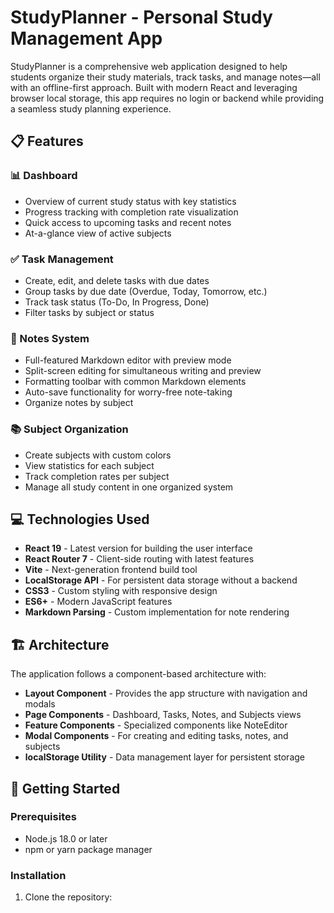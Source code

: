# StudyPlanner - Personal Study Management App

StudyPlanner is a comprehensive web application designed to help students organize their study materials, track tasks, and manage notes—all with an offline-first approach. Built with modern React and leveraging browser local storage, this app requires no login or backend while providing a seamless study planning experience.

## 📋 Features

### 📊 Dashboard

- Overview of current study status with key statistics
- Progress tracking with completion rate visualization
- Quick access to upcoming tasks and recent notes
- At-a-glance view of active subjects

### ✅ Task Management

- Create, edit, and delete tasks with due dates
- Group tasks by due date (Overdue, Today, Tomorrow, etc.)
- Track task status (To-Do, In Progress, Done)
- Filter tasks by subject or status

### 📝 Notes System

- Full-featured Markdown editor with preview mode
- Split-screen editing for simultaneous writing and preview
- Formatting toolbar with common Markdown elements
- Auto-save functionality for worry-free note-taking
- Organize notes by subject

### 📚 Subject Organization

- Create subjects with custom colors
- View statistics for each subject
- Track completion rates per subject
- Manage all study content in one organized system

## 💻 Technologies Used

- **React 19** - Latest version for building the user interface
- **React Router 7** - Client-side routing with latest features
- **Vite** - Next-generation frontend build tool
- **LocalStorage API** - For persistent data storage without a backend
- **CSS3** - Custom styling with responsive design
- **ES6+** - Modern JavaScript features
- **Markdown Parsing** - Custom implementation for note rendering

## 🏗️ Architecture

The application follows a component-based architecture with:

- **Layout Component** - Provides the app structure with navigation and modals
- **Page Components** - Dashboard, Tasks, Notes, and Subjects views
- **Feature Components** - Specialized components like NoteEditor
- **Modal Components** - For creating and editing tasks, notes, and subjects
- **localStorage Utility** - Data management layer for persistent storage

## 🚀 Getting Started

### Prerequisites

- Node.js 18.0 or later
- npm or yarn package manager

### Installation

1. Clone the repository:
